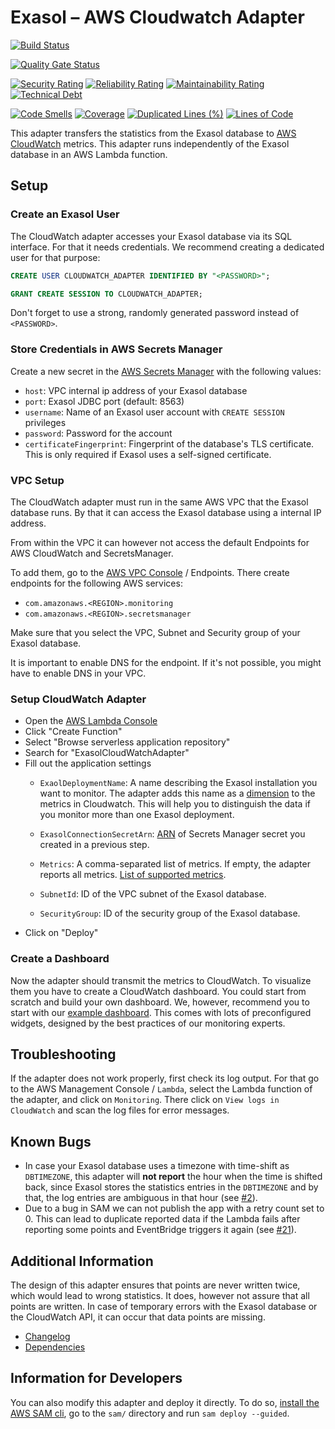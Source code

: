 # Exasol – AWS Cloudwatch Adapter

[![Build Status](https://github.com/exasol/cloudwatch-adapter/actions/workflows/ci-build.yml/badge.svg)](https://github.com/exasol/cloudwatch-adapter/actions/workflows/ci-build.yml)

[![Quality Gate Status](https://sonarcloud.io/api/project_badges/measure?project=com.exasol%3Acloudwatch-adapter&metric=alert_status)](https://sonarcloud.io/dashboard?id=com.exasol%3Acloudwatch-adapter)

[![Security Rating](https://sonarcloud.io/api/project_badges/measure?project=com.exasol%3Acloudwatch-adapter&metric=security_rating)](https://sonarcloud.io/dashboard?id=com.exasol%3Acloudwatch-adapter)
[![Reliability Rating](https://sonarcloud.io/api/project_badges/measure?project=com.exasol%3Acloudwatch-adapter&metric=reliability_rating)](https://sonarcloud.io/dashboard?id=com.exasol%3Acloudwatch-adapter)
[![Maintainability Rating](https://sonarcloud.io/api/project_badges/measure?project=com.exasol%3Acloudwatch-adapter&metric=sqale_rating)](https://sonarcloud.io/dashboard?id=com.exasol%3Acloudwatch-adapter)
[![Technical Debt](https://sonarcloud.io/api/project_badges/measure?project=com.exasol%3Acloudwatch-adapter&metric=sqale_index)](https://sonarcloud.io/dashboard?id=com.exasol%3Acloudwatch-adapter)

[![Code Smells](https://sonarcloud.io/api/project_badges/measure?project=com.exasol%3Acloudwatch-adapter&metric=code_smells)](https://sonarcloud.io/dashboard?id=com.exasol%3Acloudwatch-adapter)
[![Coverage](https://sonarcloud.io/api/project_badges/measure?project=com.exasol%3Acloudwatch-adapter&metric=coverage)](https://sonarcloud.io/dashboard?id=com.exasol%3Acloudwatch-adapter)
[![Duplicated Lines (%)](https://sonarcloud.io/api/project_badges/measure?project=com.exasol%3Acloudwatch-adapter&metric=duplicated_lines_density)](https://sonarcloud.io/dashboard?id=com.exasol%3Acloudwatch-adapter)
[![Lines of Code](https://sonarcloud.io/api/project_badges/measure?project=com.exasol%3Acloudwatch-adapter&metric=ncloc)](https://sonarcloud.io/dashboard?id=com.exasol%3Acloudwatch-adapter)

This adapter transfers the statistics from the Exasol database to [AWS CloudWatch](https://aws.amazon.com/de/cloudwatch/) metrics. This adapter runs independently of the Exasol database in an AWS Lambda function.

## Setup

### Create an Exasol User

The CloudWatch adapter accesses your Exasol database via its SQL interface. For that it needs credentials. We recommend creating a dedicated user for that purpose:

```sql
CREATE USER CLOUDWATCH_ADAPTER IDENTIFIED BY "<PASSWORD>";

GRANT CREATE SESSION TO CLOUDWATCH_ADAPTER;
```

Don't forget to use a strong, randomly generated password instead of `<PASSWORD>`.

### Store Credentials in AWS Secrets Manager

Create a new secret in the [AWS Secrets Manager](https://aws.amazon.com/secrets-manager/) with the following values:

* `host`: VPC internal ip address of your Exasol database
* `port`: Exasol JDBC port (default: 8563)
* `username`: Name of an Exasol user account with `CREATE SESSION` privileges
* `password`: Password for the account
* `certificateFingerprint`: Fingerprint of the database's TLS certificate. This is only required if Exasol uses a self-signed certificate.

### VPC Setup

The CloudWatch adapter must run in the same AWS VPC that the Exasol database runs. By that it can access the Exasol database using a internal IP address.

From within the VPC it can however not access the default Endpoints for AWS CloudWatch and SecretsManager.

To add them, go to the [AWS VPC Console](https://console.aws.amazon.com/vpc/) / Endpoints. There create endpoints for the following AWS services:

* `com.amazonaws.<REGION>.monitoring`
* `com.amazonaws.<REGION>.secretsmanager`

Make sure that you select the VPC, Subnet and Security group of your Exasol database.

It is important to enable DNS for the endpoint. If it's not possible, you might have to enable DNS in your VPC.

### Setup CloudWatch Adapter

* Open the [AWS Lambda Console](https://console.aws.amazon.com/lambda/)
* Click "Create Function"
* Select "Browse serverless application repository"
* Search for "ExasolCloudWatchAdapter"
* Fill out the application settings
    * `ExaolDeploymentName`: A name describing the Exasol installation you want to monitor. The adapter adds this name as a [dimension](https://docs.aws.amazon.com/AmazonCloudWatch/latest/monitoring/cloudwatch_concepts.html#Dimension) to the metrics in Cloudwatch. This will help you to distinguish the data if you monitor more than one Exasol deployment.

    * `ExasolConnectionSecretArn`: [ARN](https://docs.aws.amazon.com/general/latest/gr/aws-arns-and-namespaces.html) of Secrets Manager secret you created in a previous step.

    * `Metrics`: A comma-separated list of metrics. If empty, the adapter reports all metrics. [List of supported metrics](doc/supported_metrics.md).
    * `SubnetId`: ID of the VPC subnet of the Exasol database.
    * `SecurityGroup`: ID of the security group of the Exasol database.
* Click on "Deploy"

### Create a Dashboard

Now the adapter should transmit the metrics to CloudWatch. To visualize them you have to create a CloudWatch dashboard. You could start from scratch and build your own dashboard. We, however, recommend you to start with our [example dashboard](https://github.com/exasol/cloudwatch-dashboard-examples/). This comes with lots of preconfigured widgets, designed by the best practices of our monitoring experts.

## Troubleshooting

If the adapter does not work properly, first check its log output. For that go to the AWS Management Console / `Lambda`, select the Lambda function of the adapter, and click on `Monitoring`. There click on `View logs in CloudWatch` and scan the log files for error messages.

## Known Bugs

* In case your Exasol database uses a timezone with time-shift as `DBTIMEZONE`, this adapter will **not report** the hour when the time is shifted back, since Exasol stores the statistics entries in the `DBTIMEZONE` and by that, the log entries are ambiguous in that hour (see [#2](https://github.com/exasol/cloudwatch-adapter/issues/2)).
* Due to a bug in SAM we can not publish the app with a retry count set to 0. This can lead to duplicate reported data if the Lambda fails after reporting some points and EventBridge triggers it again (see [#21](https://github.com/exasol/cloudwatch-adapter/issues/21)).

## Additional Information

The design of this adapter ensures that points are never written twice, which would lead to wrong statistics. It does, however not assure that all points are written. In case of temporary errors with the Exasol database or the CloudWatch API, it can occur that data points are missing.

* [Changelog](doc/changes/changelog.md)
* [Dependencies](dependencies.md)

## Information for Developers

You can also modify this adapter and deploy it directly. To do so, [install the AWS SAM cli](https://docs.aws.amazon.com/serverless-application-model/latest/developerguide/serverless-sam-cli-install.html), go to the `sam/` directory and run `sam deploy --guided`.

